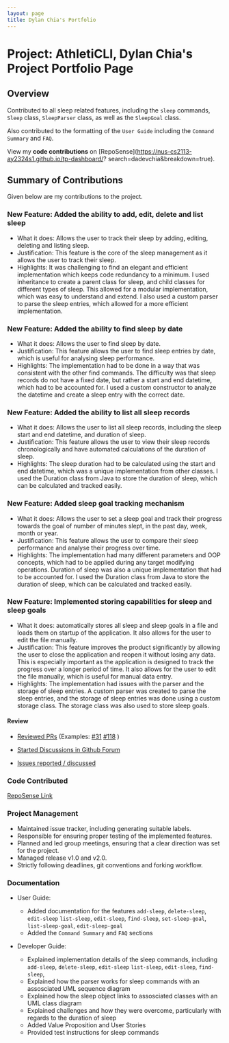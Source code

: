 ```yaml
---
layout: page
title: Dylan Chia's Portfolio
---
```


# Project: AthletiCLI, Dylan Chia's Project Portfolio Page

## Overview
Contributed to all sleep related features, including the `sleep` commands, `Sleep` class, `SleepParser` class, as well as the `SleepGoal` class. 

Also contributed to the formatting of the `User Guide` including the `Command Summary` and `FAQ`.

View my **code contributions** on [RepoSense](https://nus-cs2113-ay2324s1.github.io/tp-dashboard/?
search=dadevchia&breakdown=true).

## Summary of Contributions
Given below are my contributions to the project.

### New Feature: Added the ability to add, edit, delete and list sleep 

* What it does: Allows the user to track their sleep by adding, editing, deleting and listing sleep.
* Justification: This feature is the core of the sleep management as it allows the user to track their sleep.
* Highlights: It was challenging to find an elegant and efficient implementation which keeps code redundancy to a minimum. I used inheritance to create a parent class for sleep, and child classes for different types of sleep. This allowed for a modular implementation, which was easy to understand and extend. I also used a custom parser to parse the sleep entries, which allowed for a more efficient implementation.

### New Feature: Added the ability to find sleep by date

* What it does: Allows the user to find sleep by date.
* Justification: This feature allows the user to find sleep entries by date, which is useful for analysing sleep performance.
* Highlights: The implementation had to be done in a way that was consistent with the other find commands. The difficulty was that sleep records do not have a fixed date, but rather a start and end datetime, which had to be accounted for. I used a custom constructor to analyze the datetime and create a sleep entry with the correct date.

### New Feature: Added the ability to list all sleep records

* What it does: Allows the user to list all sleep records, including the sleep  start and end datetime, and duration of sleep.
* Justification: This feature allows the user to view their sleep records chronologically and have automated calculations of the duration of sleep.
* Highlights: The sleep duration had to be calculated using the start and end datetime, which was a unique implementation from other classes. I used the Duration class from Java to store the duration of sleep, which can be calculated and tracked easily.

### New Feature: Added sleep goal tracking mechanism
* What it does: Allows the user to set a sleep goal and track their progress towards the goal of number of minutes slept, in the past day, week, month or year.
* Justification: This feature allows the user to compare their sleep performance and analyse their progress over time.
* Highlights: The implementation had many different parameters and OOP concepts, which had to be applied during any target modifying operations. Duration of sleep was also a unique implementation that had to be accounted for. I used the Duration class from Java to store the duration of sleep, which can be calculated and tracked easily.


### New Feature: Implemented storing capabilities for sleep and sleep goals
* What it does: automatically stores all sleep and sleep goals in a file and loads them on startup of the application. It also allows for the user to edit the file manually.
* Justification: This feature improves the product significantly by allowing the user to close the application and reopen it without losing any data. This is especially important as the application is designed to track the progress over a longer period of time. It also allows for the user to edit the file manually, which is useful for manual data entry.
* Highlights: The implementation had issues with the parser and the storage of sleep entries.  A custom parser was created to parse the sleep entries, and the storage of sleep entries was done using a custom storage class. The storage class was also used to store sleep goals.


#### Review
* [Reviewed PRs](https://github.com/AY2324S1-CS2113-T17-1/tp/issues?q=reviewed-by:dadevchia+) (Examples: [#31](https://github.com/AY2324S1-CS2113-T17-1/tp/pull/31) [#118](https://github.com/AY2324S1-CS2113-T17-1/tp/pull/118) )

* [Started Discussions in Github Forum](https://github.com/AY2324S1-CS2113-T17-1/tp/discussions/49)

* [Issues reported / discussed](https://github.com/AY2324S1-CS2113-T17-1/tp/issues?q=author:dadevchia+type:issue)

### Code Contributed
[RepoSense Link](https://nus-cs2113-ay2324s1.github.io/tp-dashboard/?search=dadevchia&breakdown=true)

### Project Management
* Maintained issue tracker, including generating suitable labels.
* Responsible for ensuring proper testing of the implemented features.
* Planned and led group meetings, ensuring that a clear direction was set for the project.
* Managed release v1.0 and v2.0.
* Strictly following deadlines, git conventions and forking workflow.

### Documentation
* User Guide:
    * Added documentation for the features `add-sleep`, `delete-sleep`, `edit-sleep` `list-sleep`, `edit-sleep`, `find-sleep`, `set-sleep-goal`, `list-sleep-goal`, `edit-sleep-goal`
    * Added the `Command Summary` and `FAQ` sections

* Developer Guide:
    * Explained implementation details of the sleep commands, including `add-sleep`, `delete-sleep`, `edit-sleep` `list-sleep`, `edit-sleep`, `find-sleep`,
    * Explained how the parser works for sleep commands with an assosciated UML sequence diagram
    * Explained how the sleep object links to assosciated classes with an UML class diagram
    * Explained challenges and how they were overcome, particularly with regards to the duration of sleep
    * Added Value Proposition and User Stories 
    * Provided test instructions for sleep commands
